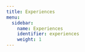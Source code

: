 ```yaml
---
title: Experiences
menu:
  sidebar:
    name: Experiences
    identifier: experiences
    weight: 1
---
```


